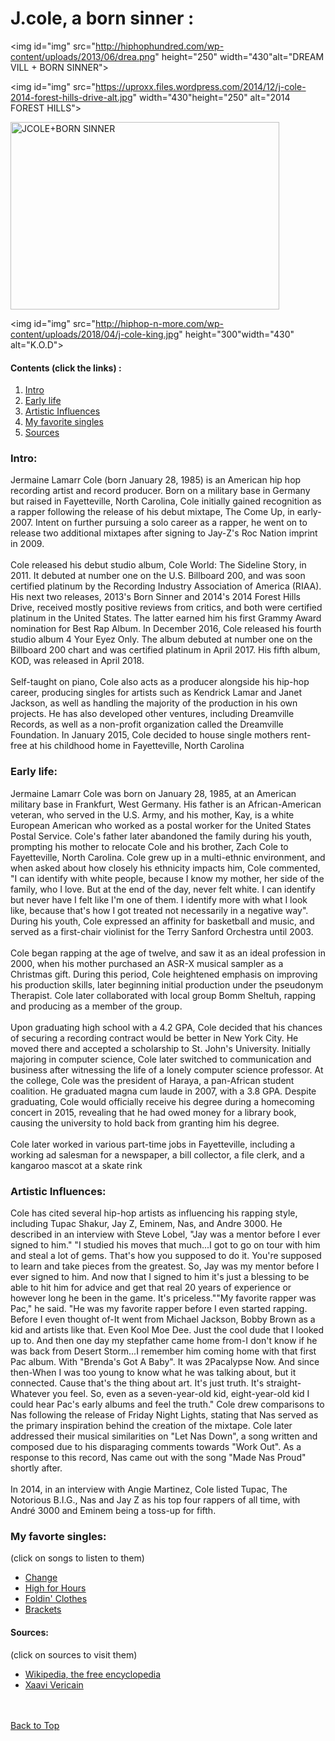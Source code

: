 <!DOCTYPE html>
<html>
<head>
<!--
p1  http://hiphophundred.com/wp-content/uploads/2013/06/drea.png
p2  https://pbs.twimg.com/profile_images/798738661294608384/KdcoeAU3_400x400.jpg
p3  https://fanart.tv/fanart/music/875203e1-8e58-4b86-8dcb-7190faf411c5/hdmusiclogo/cole-j-50a3dac96d6fa.png
http://hiphop-n-more.com/wp-content/uploads/2018/04/j-cole-king.jpg
-->
  <link href="Style.css" rel="stylesheet" type="text/css">

</head>
<body>

<h1 id="top">J.cole, a born sinner    :</h1>

<img id="img" src="http://hiphophundred.com/wp-content/uploads/2013/06/drea.png" height="250" width="430"alt="DREAM VILL + BORN SINNER">

<img id="img" src="https://uproxx.files.wordpress.com/2014/12/j-cole-2014-forest-hills-drive-alt.jpg" width="430"height="250" alt="2014 FOREST HILLS">

<img id="img" src="https://mylifethroughalens6.files.wordpress.com/2011/12/j-cole.png" width="430" height="300" alt="JCOLE+BORN SINNER">

<img id="img" src="http://hiphop-n-more.com/wp-content/uploads/2018/04/j-cole-king.jpg" height="300"width="430" alt="K.O.D">


<h4 id="contents">Contents (click the links) :</h4>

<ol>
<li id="c"><a href="#intro">Intro</a></li>

<li id="c"><a href="#earlylife">Early life</a></li>

<li id="c"><a href="#artinf">Artistic Influences</a></li>

<li id="c"><a href="#mfs">My favorite singles</a></li>

<li id="c"><a href="#sources">Sources</a></li>
</ol>


<!--1st part (start)-->

<div class="partone">
<h3 id="intro">Intro:</h3>
<p>Jermaine Lamarr Cole (born January 28, 1985) is an American hip hop recording artist and record producer. Born on a military base in Germany but raised in Fayetteville, North Carolina, Cole initially gained recognition as a rapper following the release of his debut mixtape, The Come Up, in early-2007. Intent on further pursuing a solo career as a rapper, he went on to release two additional mixtapes after signing to Jay-Z's Roc Nation imprint in 2009.
<br>
<br>
Cole released his debut studio album, Cole World: The Sideline Story, in 2011. It debuted at number one on the U.S. Billboard 200, and was soon certified platinum by the Recording Industry Association of America (RIAA). His next two releases, 2013's Born Sinner and 2014's 2014 Forest Hills Drive, received mostly positive reviews from critics, and both were certified platinum in the United States. The latter earned him his first Grammy Award nomination for Best Rap Album. In December 2016, Cole released his fourth studio album 4 Your Eyez Only. The album debuted at number one on the Billboard 200 chart and was certified platinum in April 2017. His fifth album, KOD, was released in April 2018.
<br>
<br>
Self-taught on piano, Cole also acts as a producer alongside his hip-hop career, producing singles for artists such as Kendrick Lamar and Janet Jackson, as well as handling the majority of the production in his own projects. He has also developed other ventures, including Dreamville Records, as well as a non-profit organization called the Dreamville Foundation. In January 2015, Cole decided to house single mothers rent-free at his childhood home in Fayetteville, North Carolina</p>
</div>


<!--2nd part-->
<div class="parttwo">

<h3 id="earlylife">Early life:</h3>
<p>Jermaine Lamarr Cole was born on January 28, 1985, at an American military base in Frankfurt, West Germany. His father is an African-American veteran, who served in the U.S. Army, and his mother, Kay, is a white European American who worked as a postal worker for the United States Postal Service. Cole's father later abandoned the family during his youth, prompting his mother to relocate Cole and his brother, Zach Cole to Fayetteville, North Carolina. Cole grew up in a multi-ethnic environment, and when asked about how closely his ethnicity impacts him, Cole commented, "I can identify with white people, because I know my mother, her side of the family, who I love. But at the end of the day, never felt white. I can identify but never have I felt like I'm one of them. I identify more with what I look like, because that's how I got treated not necessarily in a negative way". During his youth, Cole expressed an affinity for basketball and music, and served as a first-chair violinist for the Terry Sanford Orchestra until 2003.
<br>
<br>
Cole began rapping at the age of twelve, and saw it as an ideal profession in 2000, when his mother purchased an ASR-X musical sampler as a Christmas gift. During this period, Cole heightened emphasis on improving his production skills, later beginning initial production under the pseudonym Therapist. Cole later collaborated with local group Bomm Sheltuh, rapping and producing as a member of the group.
<br>
<br>
Upon graduating high school with a 4.2 GPA, Cole decided that his chances of securing a recording contract would be better in New York City. He moved there and accepted a scholarship to St. John's University. Initially majoring in computer science, Cole later switched to communication and business after witnessing the life of a lonely computer science professor. At the college, Cole was the president of Haraya, a pan-African student coalition. He graduated magna cum laude in 2007, with a 3.8 GPA. Despite graduating, Cole would officially receive his degree during a homecoming concert in 2015, revealing that he had owed money for a library book, causing the university to hold back from granting him his degree. 
<br>
<br>
Cole later worked in various part-time jobs in Fayetteville, including a working ad salesman for a newspaper, a bill collector, a file clerk, and a kangaroo mascot at a skate rink</p>
</div>



<!--3rd part-->
<div class="partthree">


<h3 id="artinf">Artistic Influences:</h3>


<p>Cole has cited several hip-hop artists as influencing his rapping style, including Tupac Shakur, Jay Z, Eminem, Nas, and Andre 3000. He described in an interview with Steve Lobel, "Jay was a mentor before I ever signed to him." "I studied his moves that much...I got to go on tour with him and steal a lot of gems. That's how you supposed to do it. You're supposed to learn and take pieces from the greatest. So, Jay was my mentor before I ever signed to him. And now that I signed to him it's just a blessing to be able to hit him for advice and get that real 20 years of experience or however long he been in the game. It's priceless.""My favorite rapper was Pac," he said. "He was my favorite rapper before I even started rapping. Before I even thought of-It went from Michael Jackson, Bobby Brown as a kid and artists like that. Even Kool Moe Dee. Just the cool dude that I looked up to. And then one day my stepfather came home from-I don't know if he was back from Desert Storm...I remember him coming home with that first Pac album. With "Brenda's Got A Baby". It was 2Pacalypse Now. And since then-When I was too young to know what he was talking about, but it connected. Cause that's the thing about art. It's just truth. It's straight-Whatever you feel. So, even as a seven-year-old kid, eight-year-old kid I could hear Pac's early albums and feel the truth." Cole drew comparisons to Nas following the release of Friday Night Lights, stating that Nas served as the primary inspiration behind the creation of the mixtape. Cole later addressed their musical similarities on "Let Nas Down", a song written and composed due to his disparaging comments towards "Work Out". As a response to this record, Nas came out with the song "Made Nas Proud" shortly after. 
<br>
<br>
In 2014, in an interview with Angie Martinez, Cole listed Tupac, The Notorious B.I.G., Nas and Jay Z as his top four rappers of all time, with André 3000 and Eminem being a toss-up for fifth.</p>
</div>


<!--4th part-->
<div class="partfour">

<h3 id="mfs">My favorte singles:</h3>
<p id="click">(click on songs to listen to them)</p>

<ul>
<li><a href="https://youtu.be/cZ0BEJricd8" target="new page">Change</a></li>
<li><a href="https://youtu.be/ujqtE3xd_f8" target="new page">High for Hours</a></li>
<li><a href="https://youtu.be/t3x9IcFVPAI" target="new page">Foldin' Clothes</a></li>
<li><a href="https://youtu.be/Fbx-C6IqFJ8" target="new page">Brackets</a></li>
</ul>
</div>


<!--5th part (end)-->
<div class="partfive">

<h4 id="sources">Sources:</h4>
<p id="click">(click on sources to visit them)</p>

<ul>
<li><a href="https://en.wikipedia.org/wiki/J._Cole" target="new page">Wikipedia, the free encyclopedia</a></li>
<li><a href="http://www.brooklyneagle.com/articles/2015/3/16/battle-robot-domination-life-lessons-learned" target="new page">Xaavi Vericain</a></li>
</ul>
</div>
<br>
<br>
<a id="ed"  href="#top">Back to Top</a>


</body>
</html>

